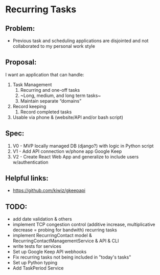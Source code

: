 # Recurring Tasks #

## Problem:
- Previous task and scheduling applications are disjointed and not collaborated to my personal work style


## Proposal:
I want an application that can handle:
1. Task Management
    1. Recurring and one-off tasks
    1. ~Long, medium, and long term tasks~
    1. Maintain separate “domains”
1. Record keeping
    1. Record completed tasks
1. Usable via phone & (website/API and/or bash script)

## Spec:
1. V0 - MVP locally managed DB (django?) with logic in Python script
1. V1 - Add API connection w/phone app Google Keep
1. V2 - Create React Web App and generalize to include users w/authentication

## Helpful links:
- https://github.com/kiwiz/gkeepapi

## TODO:
- add date validation & others
- implement TCP congestion control (additive increase, multiplicative decrease = probing for bandwith) recurring tasks
- implement RecurringContact model & RecurringContactManagementService & API & CLI
- write tests for services
- Set up Google Keep API webhooks
- Fix recurring tasks not being included in "today's tasks"
- Set up Python typing
- Add TaskPeriod Service